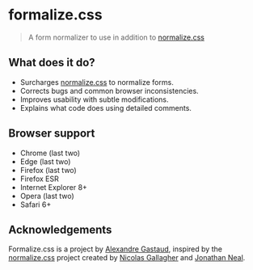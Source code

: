 # formalize.css

> A form normalizer to use in addition to [normalize.css](https://github.com/necolas/normalize.css)

## What does it do?

* Surcharges [normalize.css](https://github.com/necolas/normalize.css) to normalize forms.
* Corrects bugs and common browser inconsistencies.
* Improves usability with subtle modifications.
* Explains what code does using detailed comments.

## Browser support

* Chrome (last two)
* Edge (last two)
* Firefox (last two)
* Firefox ESR
* Internet Explorer 8+
* Opera (last two)
* Safari 6+


## Acknowledgements

Formalize.css is a project by [Alexandre Gastaud](https://github.com/yapaslfeu), inspired by the [normalize.css](https://github.com/necolas/normalize.css) project created by [Nicolas Gallagher](https://github.com/necolas) and [Jonathan Neal](https://github.com/jonathantneal).
